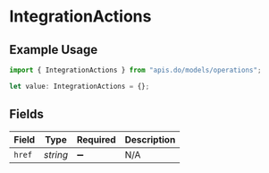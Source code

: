 # IntegrationActions

## Example Usage

```typescript
import { IntegrationActions } from "apis.do/models/operations";

let value: IntegrationActions = {};
```

## Fields

| Field              | Type               | Required           | Description        |
| ------------------ | ------------------ | ------------------ | ------------------ |
| `href`             | *string*           | :heavy_minus_sign: | N/A                |